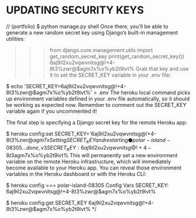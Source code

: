 # UPDATING SECURITY KEYS

// (portfolio) $ python manage.py shell
Once there, you’ll be able to generate a new random secret key using Django’s built-in management utilities:

> > > from django.core.management.utils import get_random_secret_key
> > > print(get_random_secret_key())
> > > 6aj9il2xu2vqwvnitsg@!+4-8t3%zwr@$agm7x%o%yb2t9ivt%
> > > Grab that key and use it to set the SECRET_KEY variable in your .env file:

$ echo 'SECRET_KEY=6aj9il2xu2vqwvnitsg@!+4-8t3%zwr@$agm7x%o%yb2t9ivt%' > .env
The heroku local command picks up environment variables defined in your .env file automatically, so it should be working as expected now. Remember to comment out the SECRET_KEY variable again if you uncommented it!

The final step is specifying a Django secret key for the remote Heroku app:

$ heroku config:set SECRET_KEY='6aj9il2xu2vqwvnitsg@!+4-8t3%zwr@$agm7x%o%yb2t9ivt%'
Setting SECRET_KEY and restarting ⬢ polar-island-08305... done, v3
SECRET_KEY: 6aj9il2xu2vqwvnitsg@!+4-8t3%zwr@$agm7x%o%yb2t9ivt%
This will permanently set a new environment variable on the remote Heroku infrastructure, which will immediately become available to your Heroku app. You can reveal those environment variables in the Heroku dashboard or with the Heroku CLI:

$ heroku config
=== polar-island-08305 Config Vars
SECRET_KEY: 6aj9il2xu2vqwvnitsg@!+4-8t3%zwr@$agm7x%o%yb2t9ivt%

$ heroku config:get SECRET_KEY
6aj9il2xu2vqwvnitsg@!+4-8t3%zwr@$agm7x%o%yb2t9ivt% \*/
